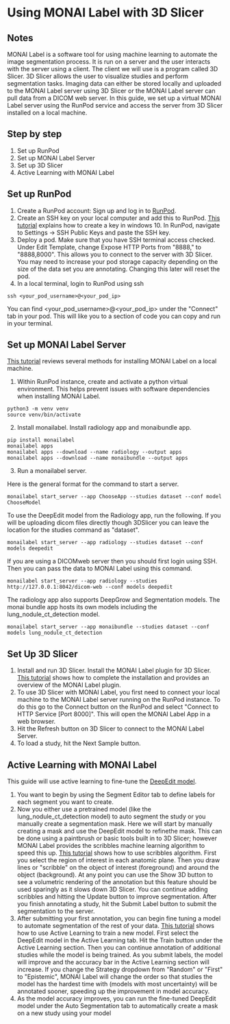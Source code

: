 # Using MONAI Label with 3D Slicer
## Notes
MONAI Label is a software tool for using machine learning to automate the image segmentation process. It is run on a server and the user interacts with the server using a client. The client we will use is a program called 3D Slicer. 3D Slicer allows the user to visualize studies and perform segmentation tasks. Imaging data can either be stored locally and uploaded to the MONAI Label server using 3D Slicer or the MONAI Label server can pull data from a DICOM web server. In this guide, we set up a virtual MONAI Label server using the RunPod service and access the server from 3D Slicer installed on a local machine.
## Step by step
1. Set up RunPod
2. Set up MONAI Label Server
3. Set up 3D Slicer
4. Active Learning with MONAI Label
## Set up RunPod
1. Create a RunPod account: Sign up and log in to [RunPod](https://www.runpod.io/).
2. Create an SSH key on your local computer and add this to RunPod. [This tutorial](https://sftptogo.com/blog/how-to-create-ssh-keys-on-windows-10/?gad_source=2&gclid=EAIaIQobChMIypyRk8efhwMVVyvUAR2lyAuDEAAYASAAEgJhG_D_BwE) explains how to create a key in windows 10. In RunPod, navigate to Settings -> SSH Public Keys and paste the SSH key.
3. Deploy a pod. Make sure that you have SSH terminal access checked. Under Edit Template, change Expose HTTP Ports from "8888," to "8888,8000". This allows you to connect to the server with 3D Slicer. You may need to increase your pod storage capacity depending on the size of the data set you are annotating. Changing this later will reset the pod.
4. In a local terminal, login to RunPod using ssh

```
ssh <your_pod_username>@<your_pod_ip>
```
You can find <your_pod_username>@<your_pod_ip> under the "Connect" tab in your pod. This will like you to a section of code you can copy and run in your terminal.
## Set up MONAI Label Server
[This tutorial](https://www.youtube.com/watch?v=8y1OBQs2wis&list=PLtoSVSQ2XzyD4lc-lAacFBzOdv5Ou-9IA&index=1) reviews several methods for installing MONAI Label on a local machine. 
1. Within RunPod instance, create and activate a python virtual environment. This helps prevent issues with software dependencies when installing MONAI Label.

```
python3 -m venv venv
source venv/bin/activate
```

2. Install monailabel. Install radiology app and monaibundle app.

```
pip install monailabel
monailabel apps
monailabel apps --download --name radiology --output apps
monailabel apps --download --name monaibundle --output apps
```

3. Run a monailabel server.

Here is the general format for the command to start a server.

```
monailabel start_server --app ChooseApp --studies dataset --conf model ChooseModel
```

To use the DeepEdit model from the Radiology app, run the following. If you will be uploading dicom files directly though 3DSlicer you can leave the location for the studies command as "dataset". 

```
monailabel start_server --app radiology --studies dataset --conf models deepedit
```

If you are using a DICOMweb server then you should first login using SSH. Then you can pass the data to MONAI Label using this command.

```
monailabel start_server --app radiology --studies http://127.0.0.1:8042/dicom-web --conf models deepedit
```

The radiology app also supports DeepGrow and Segmentation models. The monai bundle app hosts its own models including the lung_nodule_ct_detection model.

```
monailabel start_server --app monaibundle --studies dataset --conf models lung_nodule_ct_detection
```

## Set Up 3D Slicer
1. Install and run 3D Slicer. Install the MONAI Label plugin for 3D Slicer. [This tutorial](https://www.youtube.com/watch?v=KjwuFx0pTXU&list=PLtoSVSQ2XzyD4lc-lAacFBzOdv5Ou-9IA&index=2) shows how to complete the installation and provides an overview of the MONAI Label plugin.
3. To use 3D Slicer with MONAI Label, you first need to connect your local machine to the MONAI Label server running on the RunPod instance. To do this go to the Connect button on the RunPod and select "Connect to HTTP Service [Port 8000]". This will open the MONAI Label App in a web browser.
4. Hit the Refresh button on 3D Slicer to connect to the MONAI Label Server.
5. To load a study, hit the Next Sample button.
## Active Learning with MONAI Label
This guide will use active learning to fine-tune the [DeepEdit model](https://arxiv.org/pdf/2305.10655). 
1. You want to begin by using the Segment Editor tab to define labels for each segment you want to create. 
2. Now you either use a pretrained model (like the lung_nodule_ct_detection model) to auto segment the study or you manually create a segmentation mask. Here we will start by manually creating a mask and use the DeepEdit model to refinethe mask. This can be done using a paintbrush or basic tools built in to 3D Slicer; however MONAI Label provides the scribbles machine learning algorithm to speed this up. [This tutorial](https://www.youtube.com/watch?v=Wxmo7MVc7hI&list=PLtoSVSQ2XzyD4lc-lAacFBzOdv5Ou-9IA&index=4) shows how to use scribbles algorithm. First you select the region of interest in each anatomic plane. Then you draw lines or "scribble" on the object of interest (foreground) and around the object (background). At any point you can use the Show 3D button to see a volumetric rendering of the annotation but this feature should be used sparingly as it slows down 3D Slicer. You can continue adding scribbles and hitting the Update button to improve segmentation. After you finish annotating a study, hit the Submit Label button to submit the segmentation to the server.
3. After submitting your first annotation, you can begin fine tuning a model to automate segmentation of the rest of your data. [This tutorial](https://www.youtube.com/watch?v=3HTh2dqZqew&list=PLtoSVSQ2XzyD4lc-lAacFBzOdv5Ou-9IA&index=3) shows how to use Active Learning to train a new model. First select the DeepEdit model in the Active Learning tab. Hit the Train button under the Active Learning section. Then you can continue annotation of additional studies while the model is being trained. As you submit labels, the model will improve and the accuracy bar in the Active Learning section will increase. If you change the Strategy dropdown from "Random" or "First" to "Epistemic", MONAI Label will change the order so that studies the model has the hardest time with (models with most uncertainty) will be annotated sooner, speeding up the improvement in model accuracy.
4. As the model accuracy improves, you can run the fine-tuned DeepEdit model under the Auto Segmentation tab to automatically create a mask on a new study using your model 
